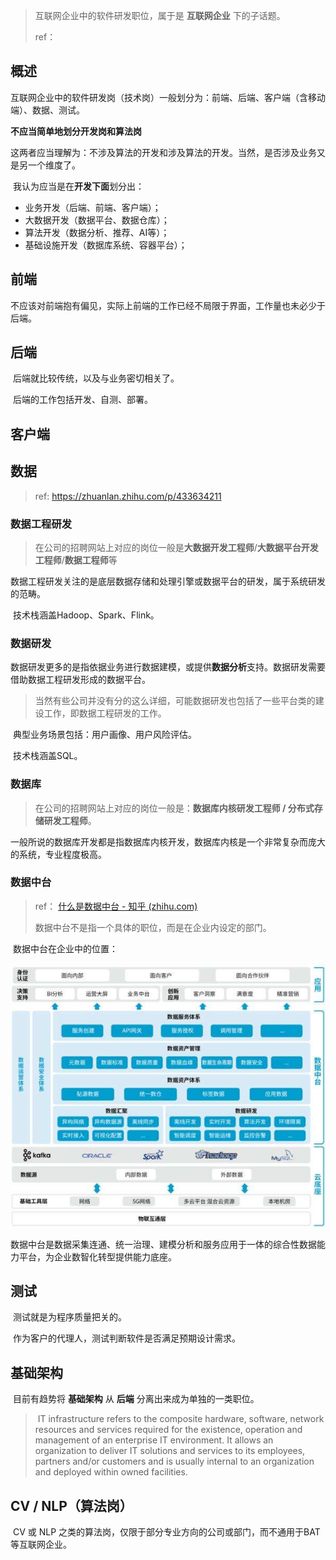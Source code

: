 > 互联网企业中的软件研发职位，属于是 **互联网企业** 下的子话题。
>
> ref： 



## 概述

​	互联网企业中的软件研发岗（技术岗）一般划分为：前端、后端、客户端（含移动端）、数据、测试。

**不应当简单地划分开发岗和算法岗**

​	这两者应当理解为：不涉及算法的开发和涉及算法的开发。当然，是否涉及业务又是另一个维度了。

​	我认为应当是在**开发下面**划分出：

- 业务开发（后端、前端、客户端）；
- 大数据开发（数据平台、数据仓库）；
- 算法开发（数据分析、推荐、AI等）；
- 基础设施开发（数据库系统、容器平台）；





## 前端

​	不应该对前端抱有偏见，实际上前端的工作已经不局限于界面，工作量也未必少于后端。





## 后端

​	后端就比较传统，以及与业务密切相关了。

​	后端的工作包括开发、自测、部署。





## 客户端







## 数据

> ref: https://zhuanlan.zhihu.com/p/433634211

### 数据工程研发

> 在公司的招聘网站上对应的岗位一般是**大数据开发工程师**/**大数据平台开发工程师**/**数据工程师**等

​	数据工程研发关注的是底层数据存储和处理引擎或数据平台的研发，属于系统研发的范畴。

​	技术栈涵盖Hadoop、Spark、Flink。



### 数据研发

​	数据研发更多的是指依据业务进行数据建模，或提供**数据分析**支持。数据研发需要借助数据工程研发形成的数据平台。

> 当然有些公司并没有分的这么详细，可能数据研发也包括了一些平台类的建设工作，即数据工程研发的工作。

​	典型业务场景包括：用户画像、用户风险评估。

​	技术栈涵盖SQL。



### 数据库

> 在公司的招聘网站上对应的岗位一般是：**数据库内核研发工程师 / 分布式存储研发工程师**。

​	一般所说的数据库开发都是指数据库内核开发，数据库内核是一个非常复杂而庞大的系统，专业程度极高。



### 数据中台

> ref： [什么是数据中台 - 知乎 (zhihu.com)](https://zhuanlan.zhihu.com/p/99591075)
>
> 数据中台不是指一个具体的职位，而是在企业内设定的部门。

​	数据中台在企业中的位置：

![数据中台01](.\2022-08-img\数据中台01.png)

​	数据中台是数据采集连通、统一治理、建模分析和服务应用于一体的综合性数据能力平台，为企业数智化转型提供能力底座。





## 测试

​	测试就是为程序质量把关的。

​	作为客户的代理人，测试判断软件是否满足预期设计需求。





## 基础架构

​	目前有趋势将 **基础架构** 从 **后端** 分离出来成为单独的一类职位。

> ​	IT infrastructure refers to the composite hardware, software, network resources and services required for the existence, operation and management of an enterprise IT environment. It allows an organization to deliver IT solutions and services to its employees, partners and/or customers and is usually internal to an organization and deployed within owned facilities.





## CV / NLP（算法岗）

​	CV 或 NLP 之类的算法岗，仅限于部分专业方向的公司或部门，而不通用于BAT等互联网企业。



